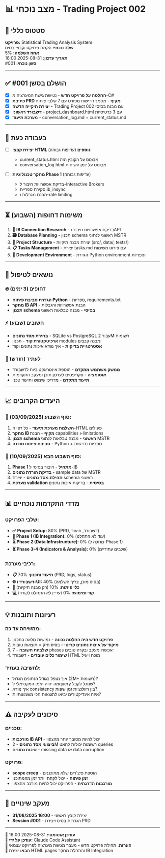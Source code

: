 # 📊 מצב נוכחי - Trading Project 002

## 🎯 **סטטוס כללי**
**פרויקט:** Statistical Trading Analysis System  
**שלב נוכחי:** הקמת פרויקט וקבצי בסיס  
**אחוז השלמה:** 5%  
**תאריך עדכון:** 2025-08-31 16:00  
**סשן נוכחי:** #001

---

## ✅ **הושלם בסשן #001**
- [x] **החלטה על פרויקט חדש** - נטישת גישת המיגרציה מ-C#
- [x] **כתיבת PRD מקיף** - מסמך דרישות מפורט עם 7 שלבי פיתוח
- [x] **יצירת תיקייה חדשה** - Trading Project 002 עם מבנה בסיסי
- [x] **דשבורד ראשוני** - project_dashboard.html עם 3 כרטיסיות
- [x] **מערכת תיעוד** - conversation_log.md + current_status.md

---

## 🔄 **בעבודה כעת**
- [ ] **יצירת קבצי HTML נוספים** (עדיפות גבוהה)
  - current_status.html מבוסס על הקובץ הזה
  - conversation_log.html מבוסס על יומן השיחות
  
- [ ] **מחקר טכנולוגיות Phase 1** (עדיפות גבוהה)
  - בדיקת אפשרויות חיבור ל-Interactive Brokers
  - סקירת ספריית ib_insync
  - הבנת מגבלות ו-rate limiting

---

## ⏳ **משימות דחופות (השבוע)**
1. **🔌 IB Connection Research** - בדיקת אפשרויות חיבור וAPI
2. **🗃️ Database Planning** - תכנון schema ראשוני לנתוני MSTR
3. **📁 Project Structure** - יצירת מבנה תיקיות (src/, data/, tests/)
4. **📋 Tasks Management** - יצירת tasks.md עם פירוט משימות
5. **🧪 Development Environment** - הגדרת Python environment וספריות

---

## 🚨 **נושאים לטיפול**

### **🔥 דחופים (3 ימים)**
- **הגדרת סביבת פיתוח Python** - ספריות, requirements.txt
- **מחקר IB API** - הבנת אפשרויות והגבלות
- **תכנון schema בסיסי** - מבנה טבלאות ראשוני

### **⚡ חשובים (שבוע)**
- **בחירת מסד נתונים** - SQLite vs PostgreSQL עבור 2M רשומות
- **ארכיטקטורת קוד** - תכנון modules ומבנה קבצים
- **אסטרטגיית בדיקות** - איך נוודא איכות נתונים וקוד

### **📝 לעתיד (חודש)**
- **ממשק משתמש מתקדם** - הוספת אינטראקטיביות לדשבורד
- **אוטומציה** - סקריפטים לעדכון תוכן ומעקב התקדמות
- **תיעוד מתקדם** - מדריכי שימוש ותיעוד טכני

---

## 📈 **היעדים הקרובים**

### **🎯 סוף השבוע (03/09/2025):**
1. **השלמת מערכת תיעוד** - כל דפי ה-HTML פעילים
2. **מחקר IB מקיף** - הבנת capabilities ו-limitations
3. **תכנון schema ראשוני** - מבנה טבלאות לנתוני MSTR
4. **סביבת פיתוח מוכנה** - Python + ספריות נדרשות

### **🎯 סוף השבוע הבא (10/09/2025):**
1. **Phase 1 מתחיל** - חיבור בסיסי ל-IB
2. **בדיקת הורדת נתונים** - sample data של MSTR
3. **תחילת מסד נתונים** - יצירת schema ראשוני
4. **מערכת validation בסיסית** - בדיקות איכות נתונים

---

## 📊 **מדדי התקדמות נוכחיים**

### **שלבי הפרויקט:**
- **✅ Project Setup:** 80% (PRD, דשבורד, תיעוד)
- **🔄 Phase 1 (IB Integration):** 0% (עוד לא התחלנו)
- **⏳ Phase 2 (Data Infrastructure):** 0% (מחכה ל-Phase 1)
- **⏳ Phase 3-4 (Indicators & Analysis):** 0% (שלבים עתידיים)

### **רכיבי מערכת:**
- **📋 תיעוד ותכנון:** 70% (PRD, logs, status)
- **🌐 דשבורד ו-UI:** 40% (בסיס מוכן, צריך השלמה)
- **🔧 כלי פיתוח:** 10% (רק מבנה תיקיות)
- **💻 קוד ומימוש:** 0% (עדיין לא התחלנו לקודד)

---

## 💡 **רעיונות ותובנות**

### **מהשיחה עד כה:**
1. **פרויקט חדש היה החלטה נכונה** - גמישות מלאה בתכנון
2. **מיקוד על איכות נתונים קריטי** - בסיס חזק = תוצאות טובות
3. **שלביות חשובה** - 7 phases יאפשרו מעקב ובקרה טובים
4. **שימור כלים עובדים** - דשבורד HTML מוכח ויעיל

### **לחשיבה בעתיד:**
- איך נטפל בגודל הנתונים הגדול (2M+ רשומות)?
- מה יהיה הזמן המקסימלי לquery שנוכל לקבל?
- איך נוודא consistency בין רזולוציות זמן שונות?
- איזה אינדיקטורים יביאו לתוצאות הכי משמעותיות?

---

## ⚠️ **סיכונים לעקיבה**

### **טכניים:**
- **מורכבות IB API** - יכול להיות מסובך יותר מהצפוי
- **ביצועי מסד נתונים** - 2M רשומות יכולות להאט queries
- **איכות נתונים** - missing data או data corruption

### **פרויקט:**
- **scope creep** - הוספת פיצ'רים שלא מתוכננים
- **זמן פיתוח** - יכול לקחת יותר זמן מהמתוכנן
- **מורכבות הדרגתית** - הפרויקט יכול להיות מורכב מהצפוי

---

## 🔄 **מעקב שינויים**
- **31/08/2025 16:00** - יצירת קובץ ראשוני
- **Session #001** - הגדרות בסיס ויצירת PRD

---

**🔄 עודכן אוטומטי:** 2025-08-31 16:00  
**👤 עודכן על ידי:** Claude Code Assistant  
**📝 הערות:** תחילת פרויקט חדש - מעבר מגישת מיגרציה לפרויקט עצמאי  
**🎯 הבא:** יצירת HTML pages והתחלת מחקר IB Integration